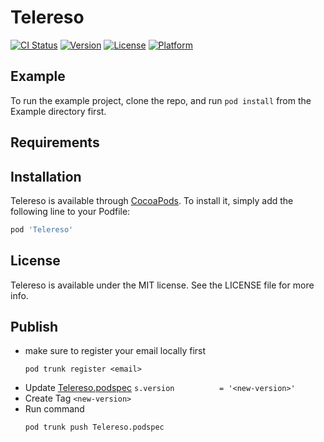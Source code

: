 # Telereso

[![CI Status](https://img.shields.io/travis/telereso/ios.svg?style=flat)](https://app.travis-ci.com/github/telereso/ios)
[![Version](https://img.shields.io/cocoapods/v/Telereso.svg?style=flat)](https://cocoapods.org/pods/Telereso)
[![License](https://img.shields.io/cocoapods/l/Telereso.svg?style=flat)](https://cocoapods.org/pods/Telereso)
[![Platform](https://img.shields.io/cocoapods/p/Telereso.svg?style=flat)](https://cocoapods.org/pods/Telereso)

## Example

To run the example project, clone the repo, and run `pod install` from the Example directory first.

## Requirements

## Installation

Telereso is available through [CocoaPods](https://cocoapods.org). To install
it, simply add the following line to your Podfile:

```ruby
pod 'Telereso'
```

## License

Telereso is available under the MIT license. See the LICENSE file for more info.


## Publish 
* make sure to register your email locally first 
  ```shell
  pod trunk register <email>
  ```
* Update [Telereso.podspec](Telereso.podspec) 
  `s.version          = '<new-version>'`
* Create Tag `<new-version>`
* Run command
  ```shell
  pod trunk push Telereso.podspec
  ```